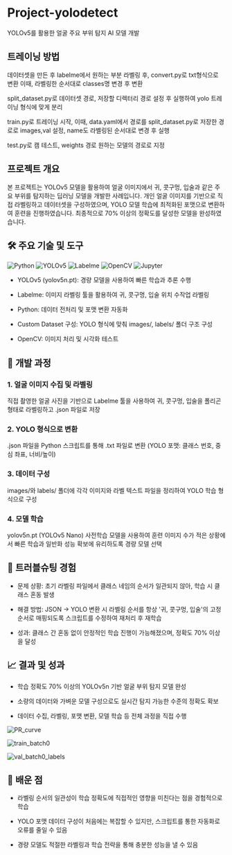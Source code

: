 # Project-yolodetect

YOLOv5를 활용한 얼굴 주요 부위 탐지 AI 모델 개발

## 트레이닝 방법
데이터셋을 만든 후 labelme에서 원하는 부분 라벨링 후, convert.py로 txt형식으로 변환 이때, 라벨링한 순서대로 classes명 변경 후 변환

split_dataset.py로 데이터셋 경로, 저장할 디렉터리 경로 설정 후 실행하여 yolo 트레이닝 형식에 맞게 분리

train.py로 트레이닝 시작, 이때, data.yaml에서 경로를 split_dataset.py로 저장한 경로로 images,val 설정, name도 라벨링된 순서대로 변경 후 실행

test.py로 캠 테스트, weights 경로 원하는 모델의 경로로 지정

## 프로젝트 개요
본 프로젝트는 YOLOv5 모델을 활용하여 얼굴 이미지에서 귀, 콧구멍, 입술과 같은 주요 부위를 탐지하는 딥러닝 모델을 개발한 사례입니다. 개인 얼굴 이미지를 기반으로 직접 라벨링하고 데이터셋을 구성하였으며, YOLO 모델 학습에 최적화된 포맷으로 변환하여 훈련을 진행하였습니다. 최종적으로 70% 이상의 정확도를 달성한 모델을 완성하였습니다.

## 🛠️ 주요 기술 및 도구

<p align="left"> <img src="https://img.shields.io/badge/Python-3776AB?style=for-the-badge&logo=python&logoColor=white" alt="Python"/> <img src="https://img.shields.io/badge/YOLOv5-0A0A0A?style=for-the-badge&logo=github&logoColor=white" alt="YOLOv5"/> <img src="https://img.shields.io/badge/Labelme-FF6F00?style=for-the-badge&logo=JSON&logoColor=white" alt="Labelme"/> <img src="https://img.shields.io/badge/OpenCV-5C3EE8?style=for-the-badge&logo=opencv&logoColor=white" alt="OpenCV"/> <img src="https://img.shields.io/badge/Jupyter-F37626?style=for-the-badge&logo=jupyter&logoColor=white" alt="Jupyter"/> </p>

* YOLOv5 (yolov5n.pt): 경량 모델을 사용하여 빠른 학습과 추론 수행

* Labelme: 이미지 라벨링 툴을 활용하여 귀, 콧구멍, 입술 위치 수작업 라벨링

* Python: 데이터 전처리 및 포맷 변환 자동화

* Custom Dataset 구성: YOLO 형식에 맞춰 images/, labels/ 폴더 구조 구성

* OpenCV: 이미지 처리 및 시각화 테스트

## 🧪 개발 과정

### 1. 얼굴 이미지 수집 및 라벨링
직접 촬영한 얼굴 사진을 기반으로 Labelme 툴을 사용하여 귀, 콧구멍, 입술을 폴리곤 형태로 라벨링하고 .json 파일로 저장

### 2. YOLO 형식으로 변환
.json 파일을 Python 스크립트를 통해 .txt 파일로 변환 (YOLO 포맷: 클래스 번호, 중심 좌표, 너비/높이)

### 3. 데이터 구성
images/와 labels/ 폴더에 각각 이미지와 라벨 텍스트 파일을 정리하여 YOLO 학습 형식으로 구성

### 4. 모델 학습
yolov5n.pt (YOLOv5 Nano) 사전학습 모델을 사용하여 훈련
이미지 수가 적은 상황에서 빠른 학습과 일반화 성능 확보에 유리하도록 경량 모델 선택

## 🧩 트러블슈팅 경험

* 문제 상황: 초기 라벨링 파일에서 클래스 네임의 순서가 일관되지 않아, 학습 시 클래스 혼동 발생

* 해결 방법: JSON → YOLO 변환 시 라벨링 순서를 항상 '귀, 콧구멍, 입술'의 고정 순서로 매핑되도록 스크립트를 수정하여 재처리 후 재학습

* 성과: 클래스 간 혼동 없이 안정적인 학습 진행이 가능해졌으며, 정확도 70% 이상을 달성

## 📈 결과 및 성과

* 학습 정확도 70% 이상의 YOLOv5n 기반 얼굴 부위 탐지 모델 완성

* 소량의 데이터와 가벼운 모델 구성으로도 실시간 탐지 가능한 수준의 정확도 확보

* 데이터 수집, 라벨링, 포맷 변환, 모델 학습 등 전체 과정을 직접 수행

![PR_curve](https://github.com/user-attachments/assets/f35e9599-4299-4629-9e43-3af71579a861)


![train_batch0](https://github.com/user-attachments/assets/9df43752-e6ae-4af6-b9b4-57d62d511213)


![val_batch0_labels](https://github.com/user-attachments/assets/1acc7fca-1174-4600-a7ea-2e53dc218267)



## 🧠 배운 점

* 라벨링 순서의 일관성이 학습 정확도에 직접적인 영향을 미친다는 점을 경험적으로 학습

* YOLO 포맷 데이터 구성이 처음에는 복잡할 수 있지만, 스크립트를 통한 자동화로 오류를 줄일 수 있음

* 경량 모델도 적절한 라벨링과 학습 전략을 통해 충분한 성능을 낼 수 있음


